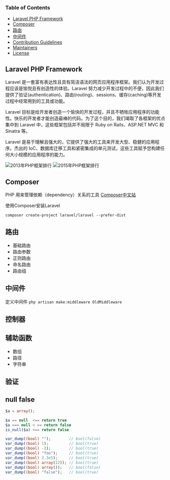 ### Table of Contents

- [Laravel PHP Framework](#laravel-php-framework)
- [Composer](#composer)
- [路由](#路由)
- [中间件](#中间件)
- [Contribution Guidelines](#contribution-guidelines)
- [Maintainers](#maintainers)
- [License](#license)



## Laravel PHP Framework
Laravel 是一套富有表达性且具有简洁语法的网页应用程序框架。我们认为开发过程应该是愉悦且有创造性的体验。Laravel 努力减少开发过程中的不便，因此我们提供了验证(authentication)、路由(routing)、sessions、缓存(caching)等开发过程中经常用到的工具或功能。

Laravel 目标是给开发者创造一个愉快的开发过程，并且不牺牲应用程序的功能性。快乐的开发者才能创造最棒的代码。为了这个目的，我们竭取了各框架的优点集中到 Laravel 中，这些框架包括并不局限于 Ruby on Rails、ASP.NET MVC 和 Sinatra 等。

Laravel 是易于理解且强大的，它提供了强大的工具来开发大型、稳健的应用程序。杰出的 IoC、数据库迁移工具和紧密集成的单元测试，这些工具赋予您构建任何大小规模的应用程序的能力。



![2013年PHP框架排行](http://pic1.zhimg.com/83ab0ffd8f7c28cb32e3747b1b228dec_b.jpg)
![2015年PHP框架排行](http://pic1.zhimg.com/4fa4f2003a2d089f0ad61db02033daec_r.jpg)

## Composer
PHP 用来管理依赖（dependency）关系的工具
[Composer中文站](http://www.phpcomposer.com/)

使用Composer安装Laravel

`composer create-project laravel/laravel --prefer-dist`

## 路由

- 基础路由
- 路由参数
- 正则路由
- 命名路由
- 路由组


## 中间件

定义中间件
`php artisan make:middleware OldMiddleware`


## 控制器

## 辅助函数
- 数组
- 路径
- 字符串

## 验证




## null false
```php
$a = array();

$a == null  <== return true
$a === null < == return false
is_null($a) <== return false

var_dump((bool) "");        // bool(false)
var_dump((bool) 1);         // bool(true)
var_dump((bool) -2);        // bool(true)
var_dump((bool) "foo");     // bool(true)
var_dump((bool) 2.3e5);     // bool(true)
var_dump((bool) array(12)); // bool(true)
var_dump((bool) array());   // bool(false)
var_dump((bool) "false");   // bool(true)
```
